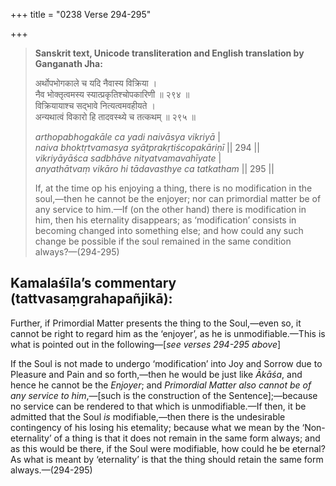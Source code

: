+++
title = "0238 Verse 294-295"

+++
> **Sanskrit text, Unicode transliteration and English translation by Ganganath Jha:** 
>
> अर्थोपभोगकाले च यदि नैवास्य विक्रिया ।  
> नैव भोक्तृत्वमस्य स्यात्प्रकृतिश्चोपकारिणी ॥ २९४ ॥  
> विक्रियायाश्च सद्भावे नित्यत्वमवहीयते ।  
> अन्यथात्वं विकारो हि तादवस्थ्ये च तत्कथम् ॥ २९५ ॥ 
>
> *arthopabhogakāle ca yadi naivāsya vikriyā* \|  
> *naiva bhoktṛtvamasya syātprakṛtiścopakāriṇī* \|\| 294 \|\|  
> *vikriyāyāśca sadbhāve nityatvamavahīyate* \|  
> *anyathātvaṃ vikāro hi tādavasthye ca tatkatham* \|\| 295 \|\| 
>
> If, at the time op his enjoying a thing, there is no modification in the soul,—then he cannot be the enjoyer; nor can primordial matter be of any service to him.—If (on the other hand) there is modification in him, then his eternality disappears; as ‘modification’ consists in becoming changed into something else; and how could any such change be possible if the soul remained in the same condition always?—(294-295)



## Kamalaśīla’s commentary (tattvasaṃgrahapañjikā):

Further, if Primordial Matter presents the thing to the Soul,—even so, it cannot be right to regard him as the ‘enjoyer’, as he is unmodifiable.—This is what is pointed out in the following—[*see verses 294-295 above*]

If the Soul is not made to undergo ‘modification’ into Joy and Sorrow due to Pleasure and Pain and so forth,—then he would be just like *Ākāśa*, and hence he cannot be the *Enjoyer*; and *Primordial Matter also cannot be of any service to him*,—[such is the construction of the Sentence];—because no service can be rendered to that which is unmodifiable.—If then, it be admitted that the Soul *is* modifiable,—then there is the undesirable contingency of his losing his etemality; because what we mean by the ‘Non-eternality’ of a thing is that it does not remain in the same form always; and as this would be there, if the Soul were modifiable, how could he be eternal? As what is meant by ‘eternality’ is that the thing should retain the same form always.—(294-295)


